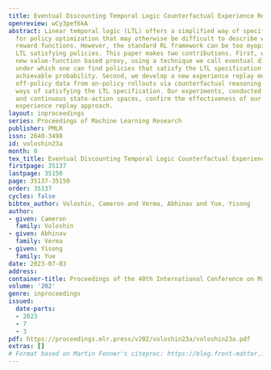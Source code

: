 ```yaml
---
title: Eventual Discounting Temporal Logic Counterfactual Experience Replay
openreview: wCy3pef6kA
abstract: Linear temporal logic (LTL) offers a simplified way of specifying tasks
  for policy optimization that may otherwise be difficult to describe with scalar
  reward functions. However, the standard RL framework can be too myopic to find maximally
  LTL satisfying policies. This paper makes two contributions. First, we develop a
  new value-function based proxy, using a technique we call eventual discounting,
  under which one can find policies that satisfy the LTL specification with highest
  achievable probability. Second, we develop a new experience replay method for generating
  off-policy data from on-policy rollouts via counterfactual reasoning on different
  ways of satisfying the LTL specification. Our experiments, conducted in both discrete
  and continuous state-action spaces, confirm the effectiveness of our counterfactual
  experience replay approach.
layout: inproceedings
series: Proceedings of Machine Learning Research
publisher: PMLR
issn: 2640-3498
id: voloshin23a
month: 0
tex_title: Eventual Discounting Temporal Logic Counterfactual Experience Replay
firstpage: 35137
lastpage: 35150
page: 35137-35150
order: 35137
cycles: false
bibtex_author: Voloshin, Cameron and Verma, Abhinav and Yue, Yisong
author:
- given: Cameron
  family: Voloshin
- given: Abhinav
  family: Verma
- given: Yisong
  family: Yue
date: 2023-07-03
address: 
container-title: Proceedings of the 40th International Conference on Machine Learning
volume: '202'
genre: inproceedings
issued:
  date-parts:
  - 2023
  - 7
  - 3
pdf: https://proceedings.mlr.press/v202/voloshin23a/voloshin23a.pdf
extras: []
# Format based on Martin Fenner's citeproc: https://blog.front-matter.io/posts/citeproc-yaml-for-bibliographies/
---
```

